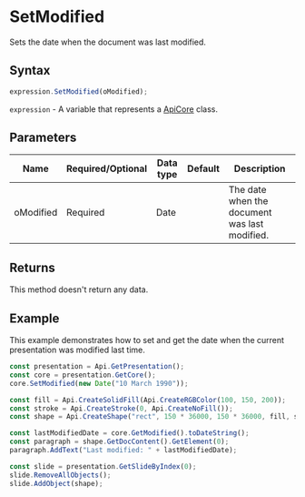# SetModified

Sets the date when the document was last modified.

## Syntax

```javascript
expression.SetModified(oModified);
```

`expression` - A variable that represents a [ApiCore](../ApiCore.md) class.

## Parameters

| **Name** | **Required/Optional** | **Data type** | **Default** | **Description** |
| ------------- | ------------- | ------------- | ------------- | ------------- |
| oModified | Required | Date |  | The date when the document was last modified. |

## Returns

This method doesn't return any data.

## Example

This example demonstrates how to set and get the date when the current presentation was modified last time.

```javascript editor-pptx
const presentation = Api.GetPresentation();
const core = presentation.GetCore();
core.SetModified(new Date("10 March 1990"));

const fill = Api.CreateSolidFill(Api.CreateRGBColor(100, 150, 200));
const stroke = Api.CreateStroke(0, Api.CreateNoFill());
const shape = Api.CreateShape("rect", 150 * 36000, 150 * 36000, fill, stroke);

const lastModifiedDate = core.GetModified().toDateString();
const paragraph = shape.GetDocContent().GetElement(0);
paragraph.AddText("Last modified: " + lastModifiedDate);

const slide = presentation.GetSlideByIndex(0);
slide.RemoveAllObjects();
slide.AddObject(shape);

```
